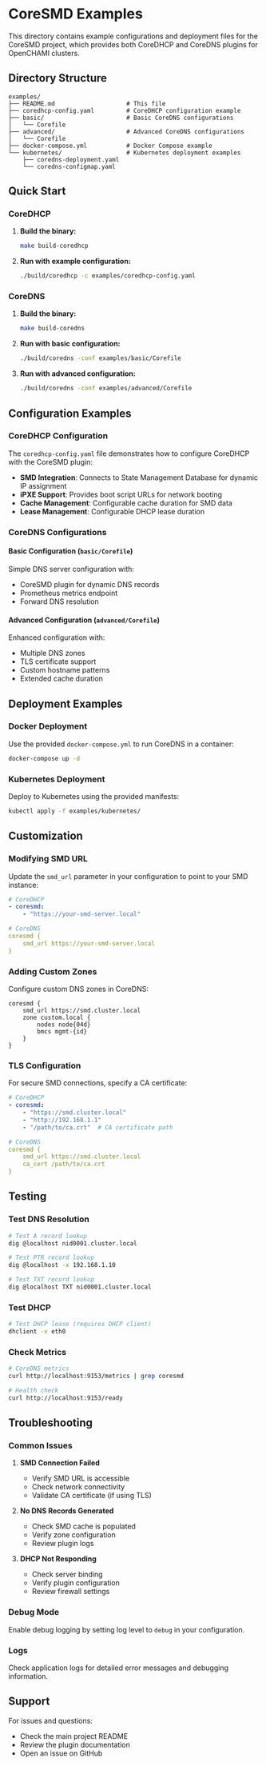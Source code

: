 # CoreSMD Examples

This directory contains example configurations and deployment files for the CoreSMD project, which provides both CoreDHCP and CoreDNS plugins for OpenCHAMI clusters.

## Directory Structure

```
examples/
├── README.md                    # This file
├── coredhcp-config.yaml         # CoreDHCP configuration example
├── basic/                       # Basic CoreDNS configurations
│   └── Corefile
├── advanced/                    # Advanced CoreDNS configurations
│   └── Corefile
├── docker-compose.yml           # Docker Compose example
└── kubernetes/                  # Kubernetes deployment examples
    ├── coredns-deployment.yaml
    └── coredns-configmap.yaml
```

## Quick Start

### CoreDHCP

1. **Build the binary:**
   ```bash
   make build-coredhcp
   ```

2. **Run with example configuration:**
   ```bash
   ./build/coredhcp -c examples/coredhcp-config.yaml
   ```

### CoreDNS

1. **Build the binary:**
   ```bash
   make build-coredns
   ```

2. **Run with basic configuration:**
   ```bash
   ./build/coredns -conf examples/basic/Corefile
   ```

3. **Run with advanced configuration:**
   ```bash
   ./build/coredns -conf examples/advanced/Corefile
   ```

## Configuration Examples

### CoreDHCP Configuration

The `coredhcp-config.yaml` file demonstrates how to configure CoreDHCP with the CoreSMD plugin:

- **SMD Integration**: Connects to State Management Database for dynamic IP assignment
- **iPXE Support**: Provides boot script URLs for network booting
- **Cache Management**: Configurable cache duration for SMD data
- **Lease Management**: Configurable DHCP lease duration

### CoreDNS Configurations

#### Basic Configuration (`basic/Corefile`)

Simple DNS server configuration with:
- CoreSMD plugin for dynamic DNS records
- Prometheus metrics endpoint
- Forward DNS resolution

#### Advanced Configuration (`advanced/Corefile`)

Enhanced configuration with:
- Multiple DNS zones
- TLS certificate support
- Custom hostname patterns
- Extended cache duration

## Deployment Examples

### Docker Deployment

Use the provided `docker-compose.yml` to run CoreDNS in a container:

```bash
docker-compose up -d
```

### Kubernetes Deployment

Deploy to Kubernetes using the provided manifests:

```bash
kubectl apply -f examples/kubernetes/
```

## Customization

### Modifying SMD URL

Update the `smd_url` parameter in your configuration to point to your SMD instance:

```yaml
# CoreDHCP
- coresmd:
    - "https://your-smd-server.local"

# CoreDNS
coresmd {
    smd_url https://your-smd-server.local
}
```

### Adding Custom Zones

Configure custom DNS zones in CoreDNS:

```corefile
coresmd {
    smd_url https://smd.cluster.local
    zone custom.local {
        nodes node{04d}
        bmcs mgmt-{id}
    }
}
```

### TLS Configuration

For secure SMD connections, specify a CA certificate:

```yaml
# CoreDHCP
- coresmd:
    - "https://smd.cluster.local"
    - "http://192.168.1.1"
    - "/path/to/ca.crt"  # CA certificate path

# CoreDNS
coresmd {
    smd_url https://smd.cluster.local
    ca_cert /path/to/ca.crt
}
```

## Testing

### Test DNS Resolution

```bash
# Test A record lookup
dig @localhost nid0001.cluster.local

# Test PTR record lookup
dig @localhost -x 192.168.1.10

# Test TXT record lookup
dig @localhost TXT nid0001.cluster.local
```

### Test DHCP

```bash
# Test DHCP lease (requires DHCP client)
dhclient -v eth0
```

### Check Metrics

```bash
# CoreDNS metrics
curl http://localhost:9153/metrics | grep coresmd

# Health check
curl http://localhost:9153/ready
```

## Troubleshooting

### Common Issues

1. **SMD Connection Failed**
   - Verify SMD URL is accessible
   - Check network connectivity
   - Validate CA certificate (if using TLS)

2. **No DNS Records Generated**
   - Check SMD cache is populated
   - Verify zone configuration
   - Review plugin logs

3. **DHCP Not Responding**
   - Check server binding
   - Verify plugin configuration
   - Review firewall settings

### Debug Mode

Enable debug logging by setting log level to `debug` in your configuration.

### Logs

Check application logs for detailed error messages and debugging information.

## Support

For issues and questions:
- Check the main project README
- Review the plugin documentation
- Open an issue on GitHub 
